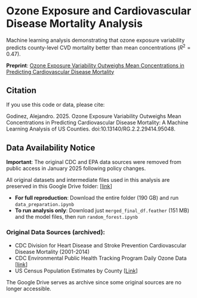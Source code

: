 # Ozone Exposure and Cardiovascular Disease Mortality Analysis

Machine learning analysis demonstrating that ozone exposure variability predicts county-level CVD mortality better than mean concentrations ($R^2=0.47$).

**Preprint**: [Ozone Exposure Variability Outweighs Mean Concentrations in Predicting Cardiovascular Disease Mortality](https://www.researchgate.net/publication/394321628_Ozone_Exposure_Variability_Outweighs_Mean_Concentrations_in_Predicting_Cardiovascular_Disease_Mortality_A_Machine_Learning_Analysis_of_US_Counties)

## Citation
If you use this code or data, please cite:

Godinez, Alejandro. 2025. Ozone Exposure Variability Outweighs Mean Concentrations in Predicting Cardiovascular Disease Mortality: A Machine Learning Analysis of US Counties. doi:10.13140/RG.2.2.29414.95048.

## Data Availability Notice

**Important**: The original CDC and EPA data sources were removed from public access in January 2025 following policy changes. 

All original datasets and intermediate files used in this analysis are preserved in this Google Drive folder: [[link](https://drive.google.com/drive/folders/1UBCjeFsMEX7O9wmGvbzYaAt10RFrIYvK?usp=sharing)]

- **For full reproduction**: Download the entire folder (190 GB) and run `data_preparation.ipynb`
- **To run analysis only**: Download just `merged_final_df.feather` (151 MB) and the model files, then run `random_forest.ipynb`

### Original Data Sources (archived):
- CDC Division for Heart Disease and Stroke Prevention Cardiovascular Disease Mortality (2001-2014)
- CDC Environmental Public Health Tracking Program Daily Ozone Data [[link](https://data.cdc.gov/Environmental-Health-Toxicology/Daily-Census-Tract-Level-Ozone-Concentrations-2011/372p-dx3h/about_data)]
- US Census Population Estimates by County [[Link](https://www2.census.gov/programs-surveys/popest/technical-documentation/file-layouts/2000-2008/co-est2008-alldata.pdf)]

The Google Drive serves as archive since some original sources are no longer accessible.

